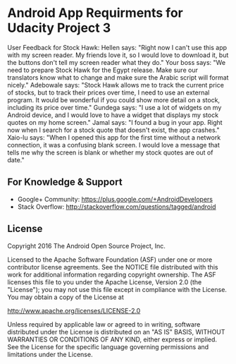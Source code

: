 Android App Requirments for Udacity Project 3
===================================
User Feedback for Stock Hawk:
Hellen says:
"Right now I can't use this app with my screen reader. My friends love it, so I would love to download it, but the buttons don't tell my screen reader what they do."
Your boss says:
"We need to prepare Stock Hawk for the Egypt release. Make sure our translators know what to change and make sure the Arabic script will format nicely."
Adebowale says:
"Stock Hawk allows me to track the current price of stocks, but to track their prices over time, I need to use an external program. It would be wonderful if you could show more detail on a stock, including its price over time."
Gundega says:
"I use a lot of widgets on my Android device, and I would love to have a widget that displays my stock quotes on my home screen."
Jamal says:
"I found a bug in your app. Right now when I search for a stock quote that doesn't exist, the app crashes."
Xaio-lu says:
"When I opened this app for the first time without a network connection, it was a confusing blank screen. I would love a message that tells me why the screen is blank or whether my stock quotes are out of date."

For Knowledge & Support
-------

- Google+ Community: https://plus.google.com/+AndroidDevelopers
- Stack Overflow: http://stackoverflow.com/questions/tagged/android

License
-------
Copyright 2016 The Android Open Source Project, Inc.

Licensed to the Apache Software Foundation (ASF) under one or more contributor
license agreements.  See the NOTICE file distributed with this work for
additional information regarding copyright ownership.  The ASF licenses this
file to you under the Apache License, Version 2.0 (the "License"); you may not
use this file except in compliance with the License.  You may obtain a copy of
the License at

http://www.apache.org/licenses/LICENSE-2.0

Unless required by applicable law or agreed to in writing, software
distributed under the License is distributed on an "AS IS" BASIS, WITHOUT
WARRANTIES OR CONDITIONS OF ANY KIND, either express or implied.  See the
License for the specific language governing permissions and limitations under
the License.